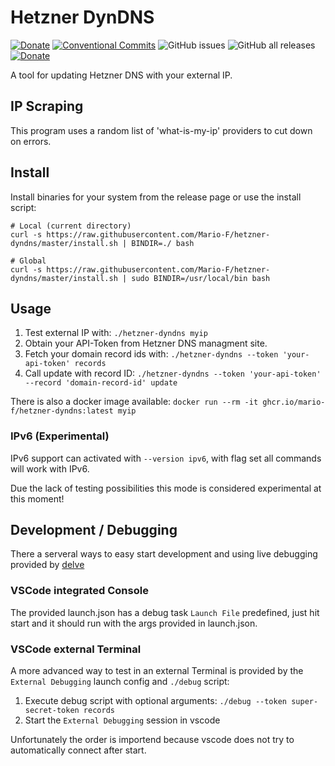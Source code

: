 # Hetzner DynDNS

[![Donate](https://img.shields.io/badge/Donate-PayPal-green.svg)](https://www.paypal.com/cgi-bin/webscr?cmd=_s-xclick&hosted_button_id=34NHCDNHRRV6G)
[![Conventional Commits](https://img.shields.io/badge/Conventional%20Commits-1.0.0-yellow.svg)](https://conventionalcommits.org)
![GitHub issues](https://img.shields.io/github/issues/Mario-F/hetzner-dyndns)
![GitHub all releases](https://img.shields.io/github/downloads/Mario-F/hetzner-dyndns/total)
[![Donate](https://img.shields.io/badge/Donate-PayPal-green.svg)](https://www.paypal.com/donate?hosted_button_id=34NHCDNHRRV6G)

A tool for updating Hetzner DNS with your external IP.

## IP Scraping

This program uses a random list of 'what-is-my-ip' providers to cut down on errors.

## Install

Install binaries for your system from the release page or use the install script:

```shell
# Local (current directory)
curl -s https://raw.githubusercontent.com/Mario-F/hetzner-dyndns/master/install.sh | BINDIR=./ bash

# Global
curl -s https://raw.githubusercontent.com/Mario-F/hetzner-dyndns/master/install.sh | sudo BINDIR=/usr/local/bin bash
```

## Usage

1. Test external IP with: `./hetzner-dyndns myip`
2. Obtain your API-Token from Hetzner DNS managment site.
3. Fetch your domain record ids with: `./hetzner-dyndns --token 'your-api-token' records`
4. Call update with record ID: `./hetzner-dyndns --token 'your-api-token' --record 'domain-record-id' update`

There is also a docker image available: `docker run --rm -it ghcr.io/mario-f/hetzner-dyndns:latest myip`

### IPv6 (Experimental)

IPv6 support can activated with `--version ipv6`, with flag set all commands will work with IPv6.

Due the lack of testing possibilities this mode is considered experimental at this moment!

## Development / Debugging

There a serveral ways to easy start development and using live debugging provided by [delve](https://github.com/go-delve/delve)

### VSCode integrated Console

The provided launch.json has a debug task `Launch File` predefined, just hit start and it should run with the args provided in launch.json.

### VSCode external Terminal

A more advanced way to test in an external Terminal is provided by the `External Debugging` launch config and `./debug` script:

1. Execute debug script with optional arguments: `./debug --token super-secret-token records`
2. Start the `External Debugging` session in vscode

Unfortunately the order is importend because vscode does not try to automatically connect after start.
